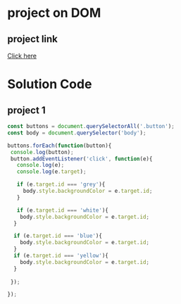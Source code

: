 # project on DOM

## project link 
[Click here](https://stackblitz.com/edit/dom-project-chaiaurcode?file=1-colorChanger%2Findex.html)

# Solution Code

## project 1

~~~ javascript 
const buttons = document.querySelectorAll('.button');
const body = document.querySelector('body');

buttons.forEach(function(button){
 console.log(button);
 button.addEventListener('click', function(e){
   console.log(e);
   console.log(e.target);

   if (e.target.id === 'grey'){
     body.style.backgroundColor = e.target.id;
   }

   if (e.target.id === 'white'){
    body.style.backgroundColor = e.target.id;
  }

  if (e.target.id === 'blue'){
    body.style.backgroundColor = e.target.id;
  }
  if (e.target.id === 'yellow'){
    body.style.backgroundColor = e.target.id; 
  }
  
 });

});

~~~
